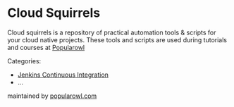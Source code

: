 # Cloud Squirrels

Cloud squirrels is a repository of practical automation tools & scripts for your cloud native projects. These tools and scripts are used during tutorials and courses at [Popularowl](https://www.popularowl.com/about)

Categories:

* [Jenkins Continuous Integration](/jenkins)
* ...

maintained by [popularowl.com](https://www.popularowl.com/)